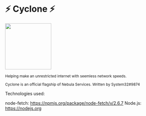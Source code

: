 # ⚡ Cyclone ⚡

<img src="https://sussyamongus.net/images/cyclone2.png" width="150px"></img><br>

  <p style="font-size:12px;">Helping make an unrestricted internet with seemless network speeds.</p>
  <p style="font-size:12px;">Cyclone is an official flagship of Nebula Services. Written by System32#9874</p>

Technologies used:

node-fetch: https://npmjs.org/package/node-fetch/v/2.6.7
Node.js: https://nodejs.org
